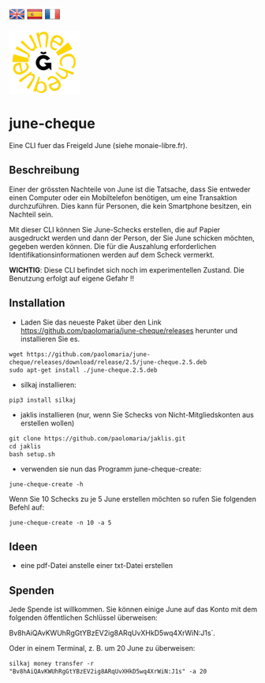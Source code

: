 [<img src="https://github.com/paolomaria/june-cheque-app/raw/main/www/img/flag-gb.png">](README.md) [<img src="https://github.com/paolomaria/june-cheque-app/raw/main/www/img/flag-es.png">](README_es.md) [<img src="https://github.com/paolomaria/june-cheque-app/raw/main/www/img/flag-fr.png">](README_fr.md)

![June Cheque logo](https://github.com/paolomaria/june-cheque-app/raw/main/www/img/logo_144px.png)

# june-cheque

Eine CLI fuer das Freigeld June (siehe monaie-libre.fr). 

## Beschreibung

Einer der grössten Nachteile von June ist die Tatsache, dass Sie entweder einen Computer oder ein Mobiltelefon benötigen, um eine Transaktion durchzuführen. Dies kann für Personen, die kein Smartphone besitzen, ein Nachteil sein. 

Mit dieser CLI können Sie June-Schecks erstellen, die auf Papier ausgedruckt werden und dann der Person, der Sie June schicken möchten, gegeben werden können. Die für die Auszahlung erforderlichen Identifikationsinformationen werden auf dem Scheck vermerkt.

**WICHTIG**: Diese CLI befindet sich noch im experimentellen Zustand. Die Benutzung erfolgt auf eigene Gefahr !!

## Installation

 - Laden Sie das neueste Paket über den Link https://github.com/paolomaria/june-cheque/releases herunter und installieren Sie es.
 ```
wget https://github.com/paolomaria/june-cheque/releases/download/release/2.5/june-cheque.2.5.deb
sudo apt-get install ./june-cheque.2.5.deb
 ```
 
 - silkaj installieren:
 ```
 pip3 install silkaj
 ```
  - jaklis installieren (nur, wenn Sie Schecks von Nicht-Mitgliedskonten aus erstellen wollen)
```
git clone https://github.com/paolomaria/jaklis.git
cd jaklis
bash setup.sh
```
 - verwenden sie nun das Programm june-cheque-create:
```
june-cheque-create -h
```

Wenn Sie 10 Schecks zu je 5 June erstellen möchten so rufen Sie folgenden Befehl auf:
```
june-cheque-create -n 10 -a 5
```

## Ideen

 - eine pdf-Datei anstelle einer txt-Datei erstellen
 
 
## Spenden

Jede Spende ist willkommen. Sie können einige June auf das Konto mit dem folgenden öffentlichen Schlüssel überweisen:

Bv8hAiQAvKWUhRgGtYBzEV2ig8ARqUvXHkD5wq4XrWiN:J1s`.

Oder in einem Terminal, z. B. um 20 June zu überweisen:
```
silkaj money transfer -r "Bv8hAiQAvKWUhRgGtYBzEV2ig8ARqUvXHkD5wq4XrWiN:J1s" -a 20
```
